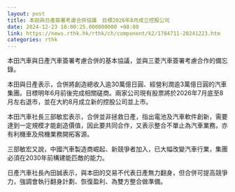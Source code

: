 ```yaml
---
layout: post
title: 本田與日產簽署考慮合併協議　目標2026年8月成立控股公司
date: 2024-12-23 18:00:25.000000000 +08:00
link: https://news.rthk.hk/rthk/ch/component/k2/1784711-20241223.htm
categories: rthk
---
```


本田汽車與日產汽車簽署考慮合併的基本協議，並與三菱汽車簽署考慮合作的備忘錄。

本田與日產表示，合併將創造總收入逾30萬億日圓、經營利潤逾3萬億日圓的汽車集團。目標明年6月前後完成相關磋商。兩家公司現有股票將於2026年7月底至8月左右退市，並在大約8月成立新的控股公司並上市。

本田汽車社長三部敏宏表示，合併並非拯救日產，指出電池及汽車軟件創新，需要達到一定規模才能創造價值，因此要共同合作，又表示整合不單止為汽車業務，亦有利機車及飛機業務開拓客源。

三部敏宏又說，中國汽車製造商崛起、新競爭者加入，已大幅改變汽車行業，集團必須在2030年前構建能匹敵的能力。

日產汽車社長內田誠表示，與本田的交易不代表日產無力翻身，但合併可提高競爭力，強調會執行翻身計劃、恢復盈利、為雙方整合做準備。
